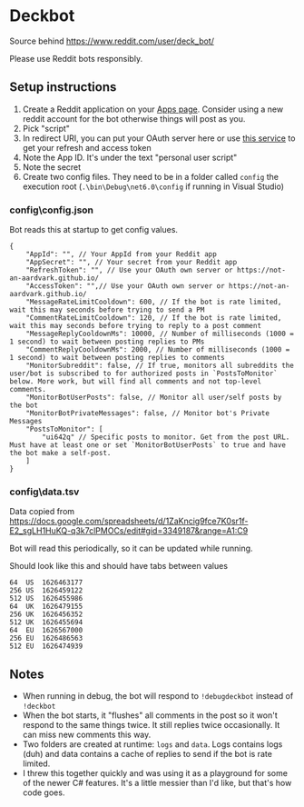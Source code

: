 # Deckbot

Source behind https://www.reddit.com/user/deck_bot/

Please use Reddit bots responsibly.

## Setup instructions

1. Create a Reddit application on your [Apps page](https://www.reddit.com/prefs/apps/). Consider using a new reddit account for the bot otherwise things will post as you.
  1. Pick "script"
  1. In redirect URI, you can put  your OAuth server here or use [this service](https://not-an-aardvark.github.io/reddit-oauth-helper/) to get your refresh and access token
  1. Note the App ID. It's under the text "personal user script"
  1. Note the secret
1. Create two config files. They need to be in a folder called `config` the execution root (`.\bin\Debug\net6.0\config` if running in Visual Studio)

### config\config.json

Bot reads this at startup to get config values.

```
{
	"AppId": "", // Your AppId from your Reddit app
	"AppSecret": "", // Your secret from your Reddit app
	"RefreshToken": "", // Use your OAuth own server or https://not-an-aardvark.github.io/
	"AccessToken": "",// Use your OAuth own server or https://not-an-aardvark.github.io/
	"MessageRateLimitCooldown": 600, // If the bot is rate limited, wait this may seconds before trying to send a PM
	"CommentRateLimitCooldown": 120, // If the bot is rate limited, wait this may seconds before trying to reply to a post comment
	"MessageReplyCooldownMs": 10000, // Number of milliseconds (1000 = 1 second) to wait between posting replies to PMs
	"CommentReplyCooldownMs": 2000, // Number of milliseconds (1000 = 1 second) to wait between posting replies to comments
	"MonitorSubreddit": false, // If true, monitors all subreddits the user/bot is subscribed to for authorized posts in `PostsToMonitor` below. More work, but will find all comments and not top-level comments.
	"MonitorBotUserPosts": false, // Monitor all user/self posts by the bot
	"MonitorBotPrivateMessages": false, // Monitor bot's Private Messages
	"PostsToMonitor": [
		"ui642q" // Specific posts to monitor. Get from the post URL. Must have at least one or set `MonitorBotUserPosts` to true and have the bot make a self-post.
	]
}
```

### config\data.tsv

Data copied from https://docs.google.com/spreadsheets/d/1ZaKncig9fce7K0sr1f-E2_sgLH1HuKQ-q3k7clPMOCs/edit#gid=3349187&range=A1:C9

Bot will read this periodically, so it can be updated while running.

Should look like this and should have tabs between values

```
64	US	1626463177
256	US	1626459122
512	US	1626455986
64	UK	1626479155
256	UK	1626456352
512	UK	1626455694
64	EU	1626567000
256	EU	1626486563
512	EU	1626474939
```

## Notes

* When running in debug, the bot will respond to `!debugdeckbot` instead of `!deckbot`
* When the bot starts, it "flushes" all comments in the post so it won't respond to the same things twice. It still replies twice occasionally. It can miss new comments this way.
* Two folders are created at runtime: `logs` and `data`. Logs contains logs (duh) and data contains a cache of replies to send if the bot is rate limited.
* I threw this together quickly and was using it as a playground for some of the newer C# features. It's a little messier than I'd like, but that's how code goes.